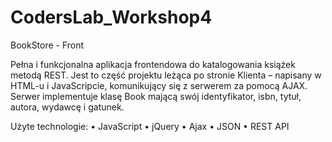 # CodersLab_Workshop4

BookStore - Front

Pełna i funkcjonalna aplikacja frontendowa do katalogowania książek metodą REST. 
Jest to część projektu leżąca po stronie Klienta – napisany w HTML-u i JavaScripcie, komunikujący się z serwerem za pomocą AJAX. 
Serwer implementuje klasę Book mającą swój identyfikator, isbn, tytuł, autora, wydawcę i gatunek.

Użyte technologie:
• JavaScript
• jQuery
• Ajax
• JSON
• REST API

